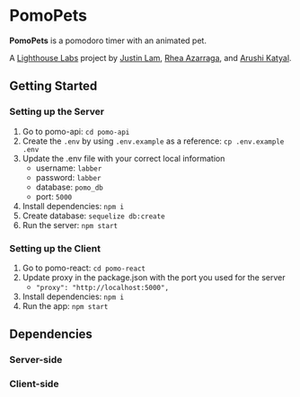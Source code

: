 # PomoPets

**PomoPets** is a pomodoro timer with an animated pet.

A [Lighthouse Labs](https://www.lighthouselabs.ca/) project by [Justin Lam](https://github.com/justinklam), [Rhea Azarraga](https://github.com/Rheaazarraga), and [Arushi Katyal](https://github.com/katy-arushi).

## Getting Started

### Setting up the Server

1. Go to pomo-api: `cd pomo-api`
2. Create the `.env` by using `.env.example` as a reference: `cp .env.example .env`
3. Update the .env file with your correct local information 
     - username: `labber` 
     - password: `labber` 
     - database: `pomo_db`
     - port: `5000`
4. Install dependencies: `npm i`
5. Create database: `sequelize db:create`
6. Run the server: `npm start`

### Setting up the Client

1. Go to pomo-react: `cd pomo-react`
2. Update proxy in the package.json with the port you used for the server
   - `"proxy": "http://localhost:5000",`
3. Install dependencies: `npm i`
4. Run the app: `npm start`
  
## Dependencies
### Server-side
### Client-side
